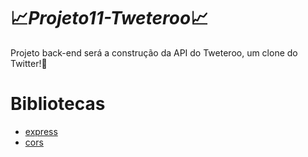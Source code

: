 # 📈*Projeto11-Tweteroo*📈
Projeto back-end será a construção da API do Tweteroo, um clone do Twitter!🙂

# Bibliotecas

- [express](https://www.npmjs.com/package/express)
- [cors](https://www.npmjs.com/package/cors)
